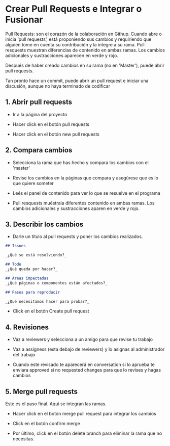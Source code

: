# Crear Pull Requests e Integrar o Fusionar

Pull Requests: son el corazón de la colaboración en Githup. Cuando abre o inicia ‘pull requests’, está proponiendo sus cambios y requiriendo que alguien tome en cuenta su contribución y la integre a su rama. Pull resquests muestran diferencias de contenido en ambas ramas. Los cambios adicionales y sustracciones aparecen en verde y rojo.

Después de haber creado cambios en su rama (no en 'Master'), puede abrir pull requests.

Tan pronto hace un commit, puede abrir un pull request e iniciar una discusión, aunque no haya terminado de codificar


## 1. Abrir pull requests

* Ir a la página del proyecto

* Hacer click en el botón pull requests

* Hacer click en el botón new pull requests

## 2. Compara cambios

* Selecciona la rama que has hecho y compara los cambios con el 'master'

* Revise los cambios en la páginas que compara y asegúrese que es lo que quiere someter

* Leés el panel de contenido para ver lo que se resuelve en el programa

* Pull resquests muéstrala diferentes contenido en ambas ramas. Los cambios adicionales y sustracciones aparen en verde y rojo.

## 3. Describir los cambios

* Darle un titulo al pull requests y poner los cambios realizados.

```md
## Issues

_¿Qué se está resolviendo?_

## Todo
_¿Qué queda por hacer?_

## Áreas impactadas
_¿Qué páginas o componentes están afectados?_

## Pasos para reproducir

_¿Qué necesitamos hacer para probar?_

```

* Click en el botón Create pull request

## 4. Revisiones

* Vaz a reviewers y selecciona a un amigo para que revise tu trabajo

* Vaz a assigness (esta debajo de reviewers) y lo asignas al administrador del trabajo

* Cuando este revisado te aparecerá en conversation si lo aprueba te enviara approved si no requested changes para que lo revises y hagas cambios

## 5. Merge pull requests

Este es el paso final. Aquí se integran las ramas.

* Hacer click en el botón merge pull request para integrar los cambios

* Click en el botón confirm merge

* Por último, click en el botón delete branch para eliminar la rama que no necesitas.
